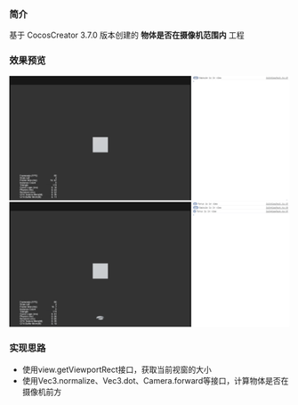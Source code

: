 ### 简介
基于 CocosCreator 3.7.0 版本创建的 **物体是否在摄像机范围内** 工程

### 效果预览
![image](../../../gif/202203/2022030551.gif)
![image](../../../gif/202203/2022030552.gif)

### 实现思路
- 使用view.getViewportRect接口，获取当前视窗的大小
- 使用Vec3.normalize、Vec3.dot、Camera.forward等接口，计算物体是否在摄像机前方
